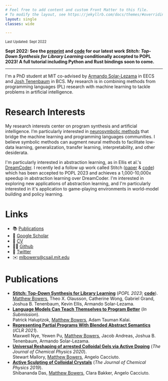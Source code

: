 ```yaml
---
# Feel free to add content and custom Front Matter to this file.
# To modify the layout, see https://jekyllrb.com/docs/themes/#overriding-theme-defaults
layout: single
classes: wide

---
```


<span style="font-size:80%">Last Updated: Sept 2022</span>

**Sept 2022: See the [preprint](stitch_jul11.pdf) and [code](https://github.com/mlb2251/stitch) for our latest work *Stitch: Top-Down Synthesis for Library Learning* conditionally accepted to POPL 2023! A full tutorial including Python and Rust bindings soon to come.**

---

I'm a PhD student at MIT co-advised by [Armando Solar-Lezama](https://people.csail.mit.edu/asolar/) in EECS and [Josh Tenenbaum](http://cocosci.mit.edu/josh) in BCS. My research is in combining methods from programming languages (PL) research with machine learning to tackle problems in artificial intelligence.

# Research Interests

My research interests center on program synthesis and artificial intelligence. I’m particularly interested in [neurosymbolic methods](http://www.neurosymbolic.org/methods.html) that bridge the machine learning and programming languages communities. I believe symbolic methods can augment neural methods to facilitate low-data learning, generalization, transfer learning, interpretability, and other desiderata.

I'm particularly interested in abstraction learning, as in Ellis et al.'s [DreamCoder](https://arxiv.org/abs/2006.08381). I recently led a follow up work called Stitch ([paper](stitch_jul11.pdf) & [code](https://github.com/mlb2251/stitch)) which has been accepted to POPL 2023 and achieves a 1,000-10,000x speedup in abstraction learning over DreamCoder. I'm interested in exploring new applications of abstraction learning, and I'm particularly interested in it's application to game-playing environments in world-model building and policy learning.

# Links

- 📚 [Publications](#publications)
- 🔬 [Google Scholar](https://scholar.google.com/citations?user=ghdbIsoAAAAJ)
- 📝 [CV](CV.pdf)
- 🧑‍💻 [Github](https://github.com/mlb2251)
- 🦆 [Twitter](https://twitter.com/mattlbowers)
- ✉️ [mlbowers@csail.mit.edu](mailto:mlbowers@csail.mit.edu)

<!-- Prior to Stitch I worked with Max Nye on [Representing Partial Programs with Blended Abstract Semantics](https://arxiv.org/pdf/2012.12964) at ICLR 2021, and I continue to be interested of new ways of representing programs and guiding search. Search mechanisms that use learned symbolic components are particularlly interesting to me, like the predicate learning of Odena et al. in [BUSTLE: Bottom-Up Program Synthesis Through Learning-Guided Exploration](https://arxiv.org/abs/2007.14381) and [Learning to Represent Programs with Property Signatures](https://arxiv.org/abs/2002.09030). -->

<!-- I worked in chemistry in the past and am also interested in applications of neurosymbolic program synthesis to developing interpretable scientific models, as in our [NSF Expeditions](http://www.neurosymbolic.org/) project. -->


# Publications

<!-- See my [Google Scholar](https://scholar.google.com/citations?user=ghdbIsoAAAAJ) for an updated list of publications. Also check out the [preprint](stitch_jul11.pdf) of Stitch, conditionally accepted to POPL 2023. -->

- [**Stitch: Top-Down Synthesis for Library Learning**](stitch_jul11.pdf) (*POPL 2023*; [**code**](https://github.com/mlb2251/stitch)).<br><u>Matthew Bowers</u>, Theo X. Olausson, Catherine Wong, Gabriel Grand, Joshua B. Tenenbaum, Kevin Ellis, Armando Solar-Lezama.
- [**Language Models Can Teach Themselves to Program Better**](https://arxiv.org/abs/2207.14502) (*In Submission*).<br>Patrick Haluptzok, <u>Matthew Bowers</u>, Adam Tauman Kalai.
- [**Representing Partial Programs With Blended Abstract Semantics**](https://arxiv.org/abs/2012.12964) (*ICLR 2021*).<br>Maxwell Nye, Yewen Pu, <u>Matthew Bowers</u>,  Jacob Andreas, Joshua B. Tenenbaum, Armando Solar-Lezama. 
- [**Universal Reshaping of arrested Colloidal Gels via Active Doping**](https://doi.org/10.1063/5.0016514) (*The Journal of Chemical Physics 2020*).<br>Stewart Mallory, <u>Matthew Bowers</u>, Angelo Cacciuto.
- [**Active Sculpting of Colloidal Crystals**](https://doi.org/10.1063/1.5082949) (*The Journal of Chemical Physics 2019*).<br>Shibananda Das, <u>Matthew Bowers</u>, Clara Bakker, Angelo Cacciuto.


<!-- # Background
In 2020 I graduated from Columbia University with a BA in Computer Science and a BA in Chemistry. At Columbia, I worked with Professor Angelo Cacciuto on chemical simulations of self-assembling colloids and authored two publications:
- Das, S., Lee Bowers, M., Bakker, C., & Cacciuto, A. (2019). Active sculpting of colloidal crystals. *The Journal of Chemical Physics*, 150 (13), 134505.
- Mallory, S., Lee Bowers, M., & Cacciuto, A. (2020). Universal reshaping of arrested colloidal gels via active doping. *The Journal of Chemical Physics*, 153, 084901.

In the summer of 2019, I worked in the [Learning Matter Group](http://gomezbombarelli.mit.edu/) at MIT under Professor Rafael Gomez-Bombarelli, where I applied graph neural network methods to molecular property prediction. I'm interested in combining these methods with program synthesis techniques in a chemical domain in the future. -->

<!-- # Fun Stuff-->

<!--I wrote [Coral](https://github.com/jacobaustin123/Coral), a gradually-typed Python compiler which runs type inference and generates fast equivalent LLVM-IR code whenever possible.-->

<!--I wrote [Espresso](https://github.com/mlb2251/espresso), a Bash-Python hybrid shell that I used for several years, though I've recently migrated to [Xonsh](https://xon.sh/).-->

<!--I like writing my own tools and libraries to speed up development, some of which I've packaged into the [mlb](https://github.com/mlb2251/mlb) Python library.-->


